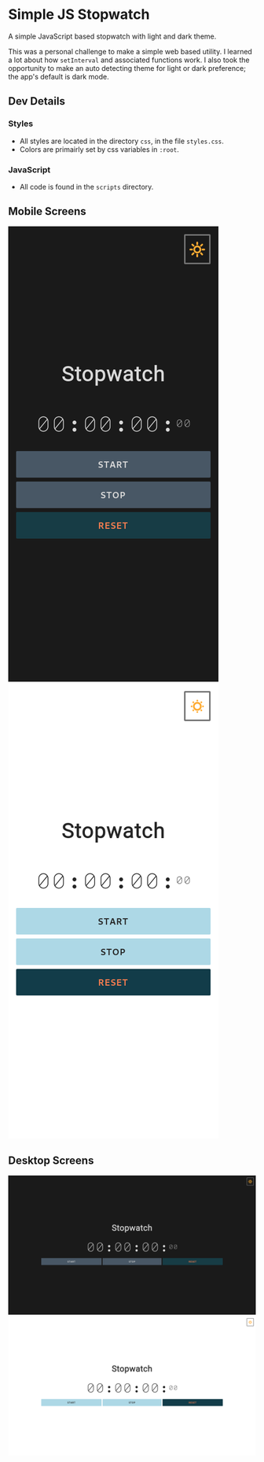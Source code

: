 # Simple JS Stopwatch

A simple JavaScript based stopwatch with light and dark theme.

This was a personal challenge to make a simple web based utility. I learned a lot about how `setInterval` and associated functions work. I also took the opportunity to make an auto detecting theme for light or dark preference; the app's default is dark mode.

## Dev Details

### Styles

- All styles are located in the directory `css`, in the file `styles.css`.
- Colors are primairly set by css variables in `:root`.

### JavaScript

- All code is found in the `scripts` directory.

## Mobile Screens

![Mobile-Dark](./docs/Stopwatch-Mobile-Dark.png)
![Mobile-Light](./docs/Stopwatch-Mobile-Light.png)

## Desktop Screens

![Desktop-Dark](./docs/Stopwatch-Desktop-Dark.png)
![Desktop-Light](./docs/Stopwatch-Desktop-Light.png)
